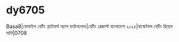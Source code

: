 # dy6705
Basa8|মোবাইল বেটিং প্ল্যাটফর্ম অ্যাপ ডাউনলোড|বেটিং রেজাল্ট বাংলাদেশ ২০২৫|বাস্কেটবল বেটিং রিয়েল মানি|0708 
